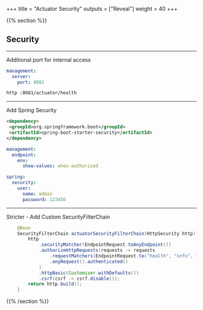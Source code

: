 +++
title = "Actuator Security"
outputs = ["Reveal"]
weight = 40
+++

{{% section %}}

## Security

---

Additional port for internal access
```yaml
management:
  server:
    port: 8081
```

```bash
http :8081/actuator/health
```
---

Add Spring Security

```xml
<dependency>
 <groupId>org.springframework.boot</groupId>
 <artifactId>spring-boot-starter-security</artifactId>
</dependency>
```

```yaml
management:
  endpoint:
    env:
      show-values: when-authorized
```

```yaml
spring:
  security:
    user:
      name: admin
      password: 123456
```

---

Stricter - Add Custom SecurityFilterChain

```java
	@Bean
	SecurityFilterChain actuatorSecurityFilterChain(HttpSecurity http) throws Exception {
		http
			.securityMatcher(EndpointRequest.toAnyEndpoint())
			.authorizeHttpRequests(requests -> requests
				.requestMatchers(EndpointRequest.to("health", "info", "metrics", "prometheus")).permitAll()
				.anyRequest().authenticated()
			)
			.httpBasic(Customizer.withDefaults())
			.csrf(csrf -> csrf.disable());
		return http.build();
	}
```

{{% /section %}}